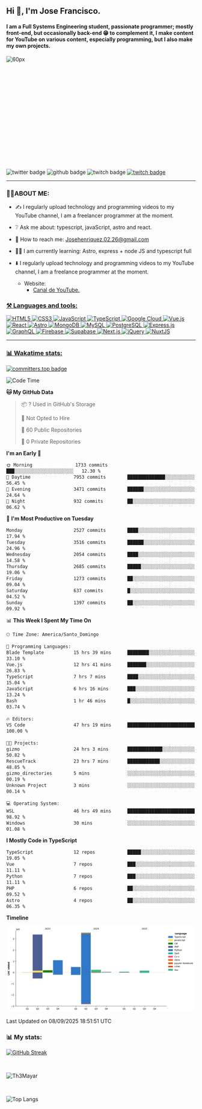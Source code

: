 ## Hi 👋, I'm Jose Francisco.

#### I am a Full Systems Engineering student, passionate programmer; mostly front-end, but occasionally back-end 😁 to complement it, I make content for YouTube on various content, especially programming, but I also make my own projects. 

<div style="width:50%;height:0;padding-bottom:56%;position:relative;">
  <img src="https://media.giphy.com/media/bAQH7WXKqtIBrPs7sR/giphy.gif" alt="60px" witdh="100px" height="80px">
 </div>
 <br>
 <div id="badges" align="left">
    <img src="https://img.shields.io/twitter/follow/G4Henriquez?color=%23298AC1&style=for-the-badge" alt="twitter badge" />
    <img src="https://img.shields.io/github/followers/Th3Mayar?style=for-the-badge" alt="github badge" />
    <img src="https://img.shields.io/twitch/status/th3mayar?color=%232A8DC6&style=for-the-badge" alt="twitch badge" />
    <a href="https://www.linkedin.com/in/jose-fhenr%C3%ADquez/"><img src="https://content.linkedin.com/content/dam/brand/site/img/logo/logo-tm.png" alt="twitch badge" witdh="60" height="28"/></a>
</div>

***

### 👨‍💻ABOUT ME:
+ ✍️ I regularly upload technology and programming videos to my YouTube channel, I am a freelancer programmer at the moment.

+ ❔ Ask me about: typescript, javaScript, astro and react.

+ 📧 How to reach me: Josehenriquez.02.26@gmail.com

+ 👨‍🎓 I am currently learning: Astro, express + node JS and typescript full

+ ⬇️ I regularly upload technology and programming videos to my YouTube channel, I am a freelance programmer at the moment.
  + Website: <ul><li><a href="https://www.youtube.com/channel/UCIK-txT4Zggh55NVEHgzaKQ">Canal de YouTube.</li></ul>

### ⚒️ Languages and tools:
<div align="left">

  ![HTML5](https://img.shields.io/badge/html5-%23E34F26.svg?style=for-the-badge&logo=html5&logoColor=white)
  ![CSS3](https://img.shields.io/badge/css3-%231572B6.svg?style=for-the-badge&logo=css3&logoColor=white)
  ![JavaScript](https://img.shields.io/badge/javascript-%23F7DF1E.svg?style=for-the-badge&logo=javascript&logoColor=black)
  ![TypeScript](https://img.shields.io/badge/typescript-%23007ACC.svg?style=for-the-badge&logo=typescript&logoColor=white)
  ![Google Cloud](https://img.shields.io/badge/Google_Cloud-%234285F4.svg?style=for-the-badge&logo=google-cloud&logoColor=white)
  ![Vue.js](https://img.shields.io/badge/vuejs-%2335495e.svg?style=for-the-badge&logo=vue.js&logoColor=%234FC08D)
  ![React](https://img.shields.io/badge/react-%2320232a.svg?style=for-the-badge&logo=react&logoColor=%2361DAFB)
  ![Astro](https://img.shields.io/badge/astro-%23FF5D01.svg?style=for-the-badge&logo=astro&logoColor=white)
  ![MongoDB](https://img.shields.io/badge/mongodb-%2347A248.svg?style=for-the-badge&logo=mongodb&logoColor=white)
  ![MySQL](https://img.shields.io/badge/mysql-%2300f.svg?style=for-the-badge&logo=mysql&logoColor=white)
  ![PostgreSQL](https://img.shields.io/badge/postgresql-%23336791.svg?style=for-the-badge&logo=postgresql&logoColor=white)
  ![Express.js](https://img.shields.io/badge/express.js-%23404d59.svg?style=for-the-badge&logo=express&logoColor=%2361DAFB)
  ![GraphQL](https://img.shields.io/badge/graphql-%23E10098.svg?style=for-the-badge&logo=graphql&logoColor=white)
  ![Firebase](https://img.shields.io/badge/firebase-%23039BE5.svg?style=for-the-badge&logo=firebase)
  ![Supabase](https://img.shields.io/badge/supabase-%23000000.svg?style=for-the-badge&logo=supabase&logoColor=3ECF8E)
  ![Next.js](https://img.shields.io/badge/next.js-%23000000.svg?style=for-the-badge&logo=next.js&logoColor=white)
  ![jQuery](https://img.shields.io/badge/jquery-%230769AD.svg?style=for-the-badge&logo=jquery&logoColor=white)
  ![NuxtJS](https://img.shields.io/badge/nuxtjs-%2300DC82.svg?style=for-the-badge&logo=nuxtdotjs&logoColor=white)
</div>

***

### 📊 Wakatime stats:
[![committers.top badge](https://user-badge.committers.top/dominican_republic/Th3Mayar.svg)](https://user-badge.committers.top/dominican_republic/Th3Mayar)
<!--START_SECTION:waka-->
![Code Time](http://img.shields.io/badge/Code%20Time-2%2C509%20hrs%208%20mins-blue)

**🐱 My GitHub Data** 

> 📦 ? Used in GitHub's Storage 
 > 
> 🚫 Not Opted to Hire
 > 
> 📜 60 Public Repositories 
 > 
> 🔑 0 Private Repositories 
 > 
**I'm an Early 🐤** 

```text
🌞 Morning                1733 commits        ███░░░░░░░░░░░░░░░░░░░░░░   12.30 % 
🌆 Daytime                7953 commits        ██████████████░░░░░░░░░░░   56.45 % 
🌃 Evening                3471 commits        ██████░░░░░░░░░░░░░░░░░░░   24.64 % 
🌙 Night                  932 commits         ██░░░░░░░░░░░░░░░░░░░░░░░   06.62 % 
```
📅 **I'm Most Productive on Tuesday** 

```text
Monday                   2527 commits        ████░░░░░░░░░░░░░░░░░░░░░   17.94 % 
Tuesday                  3516 commits        ██████░░░░░░░░░░░░░░░░░░░   24.96 % 
Wednesday                2054 commits        ████░░░░░░░░░░░░░░░░░░░░░   14.58 % 
Thursday                 2685 commits        █████░░░░░░░░░░░░░░░░░░░░   19.06 % 
Friday                   1273 commits        ██░░░░░░░░░░░░░░░░░░░░░░░   09.04 % 
Saturday                 637 commits         █░░░░░░░░░░░░░░░░░░░░░░░░   04.52 % 
Sunday                   1397 commits        ██░░░░░░░░░░░░░░░░░░░░░░░   09.92 % 
```


📊 **This Week I Spent My Time On** 

```text
🕑︎ Time Zone: America/Santo_Domingo

💬 Programming Languages: 
Blade Template           15 hrs 39 mins      ████████░░░░░░░░░░░░░░░░░   33.10 % 
Vue.js                   12 hrs 41 mins      ███████░░░░░░░░░░░░░░░░░░   26.83 % 
TypeScript               7 hrs 7 mins        ████░░░░░░░░░░░░░░░░░░░░░   15.04 % 
JavaScript               6 hrs 16 mins       ███░░░░░░░░░░░░░░░░░░░░░░   13.24 % 
Bash                     1 hr 46 mins        █░░░░░░░░░░░░░░░░░░░░░░░░   03.74 % 

🔥 Editors: 
VS Code                  47 hrs 19 mins      █████████████████████████   100.00 % 

🐱‍💻 Projects: 
gizmo                    24 hrs 3 mins       █████████████░░░░░░░░░░░░   50.82 % 
RescueTrack              23 hrs 7 mins       ████████████░░░░░░░░░░░░░   48.85 % 
gizmo_directories        5 mins              ░░░░░░░░░░░░░░░░░░░░░░░░░   00.19 % 
Unknown Project          3 mins              ░░░░░░░░░░░░░░░░░░░░░░░░░   00.14 % 

💻 Operating System: 
WSL                      46 hrs 49 mins      █████████████████████████   98.92 % 
Windows                  30 mins             ░░░░░░░░░░░░░░░░░░░░░░░░░   01.08 % 
```

**I Mostly Code in TypeScript** 

```text
TypeScript               12 repos            █████░░░░░░░░░░░░░░░░░░░░   19.05 % 
Vue                      7 repos             ███░░░░░░░░░░░░░░░░░░░░░░   11.11 % 
Python                   7 repos             ███░░░░░░░░░░░░░░░░░░░░░░   11.11 % 
PHP                      6 repos             ██░░░░░░░░░░░░░░░░░░░░░░░   09.52 % 
Astro                    4 repos             ██░░░░░░░░░░░░░░░░░░░░░░░   06.35 % 
```



**Timeline**

![Lines of Code chart](https://raw.githubusercontent.com/Th3Mayar/Th3Mayar/main/assets/bar_graph.png)


 Last Updated on 08/09/2025 18:51:51 UTC
<!--END_SECTION:waka-->

### 📊 My stats:

[![GitHub Streak](https://streak-stats.demolab.com/?user=Th3Mayar&theme=dark)](https://git.io/streak-stats)

<br>

![Th3Mayar](https://github-readme-stats.vercel.app/api?username=th3mayar&show_icons=true&theme=dark&show=reviews,discussions_started,discussions_answered,prs_merged,prs_merged_percentage)

<br>

![Top Langs](https://github-readme-stats.vercel.app/api/top-langs/?username=Th3Mayar&layout=compact&theme=dark)
